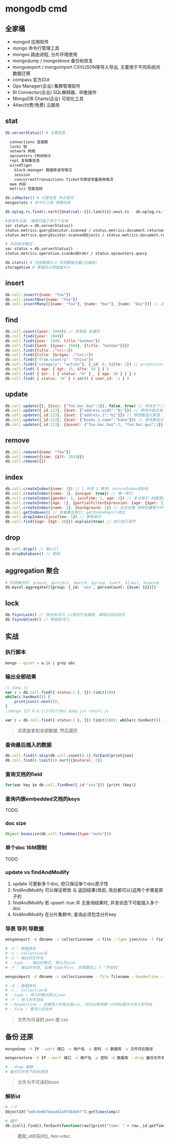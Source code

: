 # mongodb cmd

## 全家桶

- mongod 应用软件
- mongo 命令行管理工具
- mongos 路由进程, 分片环境使用
- mongodump / mongostrore 备份和恢复
- mongoexport / mongoimport CSV/JSON等导入导出, 主要用于不同系统间数据迁移
- compass 官方GUI
- Ops Manager(企业) 集群管理软件
- BI Connector(企业) SQL解释器、BI套接件
- MongoDB Charts(企业) 可视化工具
- Atlas(付费/免费) 云服务

## stat

```bash
db.serverStatus() # 主要信息

  connections 连接数
  locks 锁
  network 网络
  opcounters CRUD统计
  repl 复制集信息
  wiredTiger
    block-manager 数据库读写情况
    session
    concurrentTransactions Ticket令牌读写量使用情况
  mem 内存
  metrics 性能指标

db.isMaster() # 次要信息 节点情况
mongostats # 命令行工具 简略信息

db.oplog.rs.find().sort({$natrual:-1}).limit(1).next.ts - db.oplog.rs.find().sort({$natrual:1}).limit(1).next.ts # 可容纳多久的写操作

#查询专注度, 搜索扫描了多少个文档
var status = db.serverStatus()
status.metrics.queryExecutor.scanned / status.metrics.document.returned # 扫描文档
status.metrics.queryExcutor.scannedObjects / status.metrics.document.returned # 返回文档

# 内存排序情况
var status = db.serverStatus()
status.metrics.operation.scanAndOrder / status.opcounters.query

db.stats() # 内存数据大小 实例数据总量(压缩前)
storageSize # 落盘后占用磁盘大小
```

## insert

```js
db.coll.insert({name: "foo"})
db.coll.insertOne({name: "foo"})
db.coll.insertMany([{name: "foo"}, {name: "bar"}, {name: "baz"}]) // 比循环insert效率高很多
```

## find

```js
db.coll.count({year: 1949}) // 效率低 会遍历
db.coll.find({year: 1949})
db.coll.find({year: 1949, title:"batman"})
db.coll.find({$and: [{year: 1949}, {title: "batman"}]})
db.coll.find({title: /^bat/i})
db.coll.find({title: {$regex: /^bat/i})
db.coll.find({"from.country": "China"})
db.coll.find({"category": "action"}, {_id: 0, title: 1}) // projection 投影(字段)
db.coll.find( { age: { $gt: 25, $lte: 50 } } )
db.coll.find( { $or: [ { status: "A" } , { age: 50 } ] } )
db.coll.find( { status: "A" } ).sort( { user_id: -1 } )
```

## update

```js
db.coll.update({}, {$inc: {"foo.bar.baz":3}}, false, true) // 修改多个;另外变种方法 updateOne, updateMany
db.coll.update({_id:123}, {$set: {"address.uid5":"bj"}}) // 修改内嵌文档
db.coll.update({_id:123}, {$set: {"address.1":"bj"}}) // 修改数组元素值
db.coll.update({_id:123}, {$set: {"books.1.name":"haha"}}) // 修改数组元素内嵌文档的值
db.coll.update({_id:123}, {$unset: {"foo.bar.baz":1, "foo.bar.quz":1}}) // 删除多个内嵌
```

## remove

```js
db.coll.remove({name: "foo"})
db.coll.remove({time: {$lt: 2019}})
db.coll.remove({})
```

## index

```js
db.coll.createIndex({name: 1}) // 1 升序 2 降序; ensureIndex是别名
db.coll.createIndex({name: 1}, {unique: true}) // 唯一索引
db.coll.createIndex({gender: 1, joinTime: 1, age: 1}) // 复合索引 创建遵循ESR原则
db.coll.createIndex({age: 1}, {partialFilterExpression: {age: {$get: 5}}}) // 索引部分创建 age大于5的才创建索引
db.coll.createIndex({name: 1}, {background: 1}) // 后台创建 推荐创建索引时必须加此选项
db.coll.getIndexes() // 查看集合索引; getIndexKeys()简化
db.coll.dropIndex({joinTime: 1}) // 删除索引
db.coll.find({age: {$gt: 20}}).explain(true) // 索引执行细节
```

## drop

```js
db.coll.drop() // 删coll
db.dropDatabase() // 删db
```

## aggregation 聚合  

```bash
# 阶段操作符: $count, $project, $match, $group, $sort, $limit, $unwind  
db.mycol.aggregate([{group: {_id: 'sex', personCount: {$sum: 1}}}])  
```

## lock

```js
db.fsyncLock() // 锁住db写入 rs锁住不会报错, 解锁后自动同步.
db.fsyncUnlock() // 解锁db写入
```
  
## 实战  

### 执行脚本

```bash
mongo --quiet < a.js | grep abc
```

### 输出全部结果

```js  
// dump.js  
var c = db.coll.find({ status:1 }, {}).limit(100)
while(c.hasNext()) {  
    printjson(c.next());  
}  
//mongo 127.0.0.1:27017/db1 dump.js> result.js  

var c = db.coll.find({ status:1 }, {}).limit(100); while(c.hasNext()) {  printjson(c.next()); }  
```

> 实质是拿到全部数据, 然后遍历
  
### 查询最后插入的数据

```js  
db.coll.find().skip(db.coll.count()-1).forEach(printjson)  
db.coll.find().limit(1).sort({$natural:-1})  
```  
  
### 查询文档的field

```js  
for(var key in db.coll.findOne({_id:"xxx"})) {print (key)}  
```  
  
### 查询内嵌embedded文档的keys

TODO
  
### doc size

```js  
Object.bsonsize(db.coll.findOne({type:"auto"}))  
```

### 单个doc 16M限制

TODO

### update vs findAndModify

1. update 可更新多个doc, 但只保证单个doc原子性
2. findAndModify 可以保证修改 与 返回结果(改前, 改后都可以)这两个步骤是原子的
3. findAndModify 若 upsert: true 并 无查询结果时, 并发状态下可能插入多个doc
4. findAndModify 在分片集群中, 查询必须包含分片key

### 导表 导列 导数据

```bash
mongoexport -d dbname -c collectionname -o file --type json/csv -f field

# -d : 数据库名
# -c : collection名
# -o : 输出的文件名
# --type :  输出的格式, 默认为json
# -f : 输出的字段, 如果-type为csv, 则需要加上-f "字段名"

mongoimport -d dbname -c collectionname --file filename --headerline --type json/csv -f field

# -d : 数据库名
# -c : collection名
# --type : 导入的格式默认json
# -f : 导入的字段名
# --headerline : 如果导入的格式是csv, 则可以使用第一行的标题作为导入的字段
# --file : 要导入的文件
```

> 文件为可读的 json 或 csv

## 备份 还原

```bash
mongodump -h IP --port 端口 -u 用户名 -p 密码 -d 数据库 -o 文件存在路径

mongorestore -h IP --port 端口 -u 用户名 -p 密码 -d 数据库 --drop 备份文件夹下的db路径

# --drop 替换
# 备份文件夹下的db路径
```

> 文件为不可读的bson

### 解析id

```bash
# 一个
ObjectId("5e0c4e087deadd1a6f8b4b57").getTimestamp()

# 遍历
db.{coll}.find().forEach(function(row){print("time: " + row._id.getTimestamp())})
```

> 截取_id的前8位, hex->dec.
